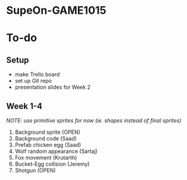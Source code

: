 # SupeOn-GAME1015

# To-do 

## Setup
* make Trello board
* set up Git repo
* presentation slides for Week 2

## Week 1-4
_NOTE: use primitive sprites for now (ie. shapes instead of final sprites)_

1. Background sprite (OPEN)
2. Background code (Saad)
3. Prefab chicken egg (Saad)
4. Wolf random appearance (Sartaj)
5. Fox movement (Krutarth)
6. Bucket-Egg collision (Jeremy)
7. Shotgun (OPEN)
